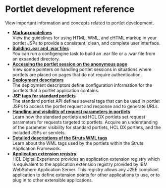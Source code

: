# Portlet development reference

View important information and concepts related to portlet development.

-   **[Markup guidelines](../dev-portlet/wpspar.md)**  
View the guidelines for using HTML, WML, and cHTML markup in your portlet JSPs to provide a consistent, clean, and complete user interface.
-   **[Building .ear and .war files](../dev-portlet/build_ear_war.md)**  
You can run a configengine task to build an .ear file or a .war file from an expanded directory.
-   **[Accessing the portlet session on the anonymous page](../dev-portlet/wpsbsanonsess.md)**  
View some pointers on handling portlet sessions in situations where portlets are placed on pages that do not require authentication.
-   **[Deployment descriptors](../dev-portlet/wpsptdesc.md)**  
The deployment descriptors define configuration information for the portlets that a portlet application contains.
-   **[JSP tags for standard portlets](../dev-portlet/jsrjsp.md)**  
The standard portlet API defines several tags that can be used in portlet JSPs to access the portlet request and response and to generate URLs.
-   **[Handling and visibility of request parameters in portlets](../dev-portlet/wpsparms.md)**  
Learn how the standard portlets and HCL DX portlets set request parameters for requests targeted to portlets. Acquire an understanding of the parameter visibility for standard portlets, HCL DX portlets, and the included JSPs or servlets.
-   **[Detailed descriptions of the Struts WML tags](../dev-portlet/wpsstrtags.md)**  
Learn about the WML tags used by the portlets within the Struts Application Framework.
-   **[Application extension registry](../dev-portlet/extension.md)**  
HCL Digital Experience provides an application extension registry which is equivalent to the application extension registry provided by IBM WebSphere Application Server. This registry allows any J2EE compliant application to define extension points for other applications to use, or to plug in to other extensible applications.



